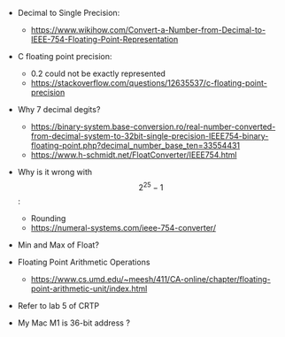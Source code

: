- Decimal to Single Precision:
	- https://www.wikihow.com/Convert-a-Number-from-Decimal-to-IEEE-754-Floating-Point-Representation
- C floating point precision:
	- 0.2 could not be exactly represented
	- https://stackoverflow.com/questions/12635537/c-floating-point-precision
- Why 7 decimal degits?
	- https://binary-system.base-conversion.ro/real-number-converted-from-decimal-system-to-32bit-single-precision-IEEE754-binary-floating-point.php?decimal_number_base_ten=33554431
	- https://www.h-schmidt.net/FloatConverter/IEEE754.html
- Why is it wrong with $$ 2^{25} - 1 $$:
	- Rounding
	- https://numeral-systems.com/ieee-754-converter/
- Min and Max of Float?

- Floating Point Arithmetic Operations
	- https://www.cs.umd.edu/~meesh/411/CA-online/chapter/floating-point-arithmetic-unit/index.html
- Refer to lab 5 of CRTP
- My Mac M1 is 36-bit address ?